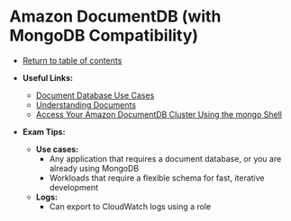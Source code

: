 # Amazon DocumentDB (with MongoDB Compatibility)

* [Return to table of contents](../../../README.md)

* **Useful Links:**
  * [Document Database Use Cases](https://docs.aws.amazon.com/documentdb/latest/developerguide/document-database-use-cases.html)
  * [Understanding Documents](https://docs.aws.amazon.com/documentdb/latest/developerguide/document-database-documents-understanding.html)
  * [Access Your Amazon DocumentDB Cluster Using the mongo Shell](https://docs.aws.amazon.com/documentdb/latest/developerguide/getting-started.connect.html)

* **Exam Tips:**
  * **Use cases:**
    * Any application that requires a document database, or you are already using MongoDB
    * Workloads that require a flexible schema for fast, iterative development
  * **Logs:**
    * Can export to CloudWatch logs using a role
